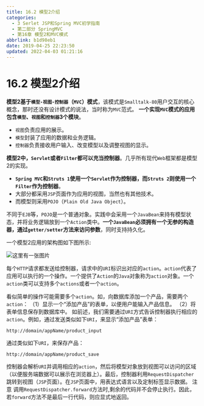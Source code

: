 ```yaml
---
title: 16.2 模型2介绍
categories: 
  - 3 Serlet JSP和Spring MVC初学指南
  - 第二部分 SpringMVC
  - 第16章 模型2和MVC模式
abbrlink: b1d98eb1
date: 2019-04-25 22:23:50
updated: 2022-04-03 01:21:16
---
```

# 16.2 模型2介绍 #
**模型2基于`模型-视图-控制器`（`MVC`）模式**，该模式是`Smalltalk-80`用户交互的核心概念，那时还没有设计模式的说法，当时称为`MVC`范式。
**一个实现`MVC`模式的应用包含`模型`、`视图`和`控制器`3个模块**。
- `视图`负责应用的展示。
- `模型`封装了应用的数据和业务逻辑。
- `控制器`负责接收用户输入、改变模型以及调整视图的显示。

**模型2中，`Servlet`或者`Filter`都可以充当控制器**。几乎所有现代`Web`框架都是模型2的实现。
- **`Spring MVC`和`Struts 1`使用一个`Servlet`作为控制器，而`Struts 2`则使用一个`Filter`作为控制器**。
- 大部分都采用`JSP`页面作为应用的视图，当然也有其他技术。
- 而模型则采用`POJO`（`Plain Old Java Object`）。


不同于`EJB`等，`POJO`是一个普通对象。实践中会采用一个`JavaBean`来持有模型状态，并将业务逻辑放到一个`Action`类中。**一个`JavaBean`必须拥有一个无参的构造器，通过`getter/setter`方法来访问参数**，同时支持持久化。

一个模型2应用的架构图如下图所示:

![这里有一张图片](https://image-1257720033.cos.ap-shanghai.myqcloud.com/blog/readbooknote/ServlerJSPAndSpring%20MVCChuXueZhiNan/Chapter16/1.png)

每个`HTTP`请求都发送给控制器，请求中的`URI`标识出对应的`action`。`action`代表了应用可以执行的一个操作。一个提供了`Action`的`Java`对象称为`action`对象。一个`action`类可以支持多个`actions`或者一个`action`。

看似简单的操作可能需要多个`action`。如，向数据库添加一个产品，需要两个`action`：
（1）显示一个“添加产品”的表单，以便用户能输入产品信息。
（2）将表单信息保存到数据库中。
如前述，我们需要通过`URI`方式告诉控制器执行相应的`action`。例如，通过发送类似如下`URI`，来显示“添加产品”表单：
```
http://domain/appName/product_input
```
通过类似如下`URI`，来保存产品：
```
http://domain/appName/product_save
```
控制器会解析`URI`并调用相应的`action`，然后将模型对象放到视图可以访问的区域（以便服务端数据可以展示在浏览器上）。最后，控制器利用`RequestDispatcher`跳转到视图（`JSP`页面）。在`JSP`页面中，用表达式语言以及定制标签显示数据。
注意
调用`RequestDispatcher.forward`方法时,剩余的代码并不会停止执行。因此，若`forward`方法不是最后一行代码，则应显式地返回。

